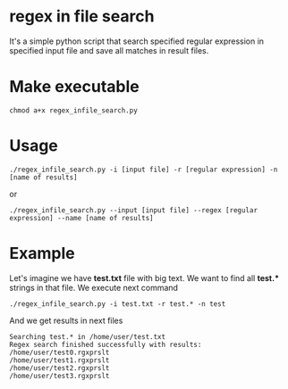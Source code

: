 # regex in file search
It's a simple python script that search specified regular expression in specified input file and save all matches in result files.

# Make executable
```
chmod a+x regex_infile_search.py
```

# Usage
```
./regex_infile_search.py -i [input file] -r [regular expression] -n [name of results]
```
or
```
./regex_infile_search.py --input [input file] --regex [regular expression] --name [name of results]
```

# Example
Let's imagine we have **test.txt** file with big text.
We want to find all **test.\*** strings in that file. We execute next command
```
./regex_infile_search.py -i test.txt -r test.* -n test
```
And we get results in next files
```
Searching test.* in /home/user/test.txt
Regex search finished successfully with results:
/home/user/test0.rgxprslt
/home/user/test1.rgxprslt
/home/user/test2.rgxprslt
/home/user/test3.rgxprslt
```